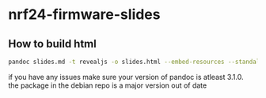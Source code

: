 # nrf24-firmware-slides

## How to build html
```bash
pandoc slides.md -t revealjs -o slides.html --embed-resources --standalone --slide-level=3 -V theme=blood_mod -V revealjs-url=./reveal.js
```

if you have any issues make sure your version of pandoc is atleast 3.1.0.<br>
the package in the debian repo is a major version out of date
